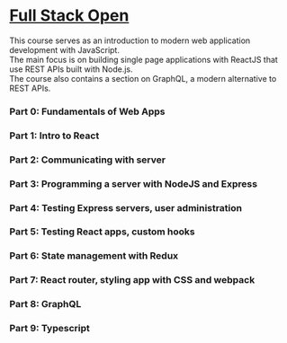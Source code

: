 
<h1><a href="https://fullstackopen.com/en">Full Stack Open</a></h1>

This course serves as an introduction to modern web application development with JavaScript. <br>
The main focus is on building single page applications with ReactJS that use REST APIs built with Node.js. <br>
The course also contains a section on GraphQL, a modern alternative to REST APIs.

<h3>Part 0: Fundamentals of Web Apps</h3>
<h3>Part 1: Intro to React</h3>
<h3>Part 2: Communicating with server</h3>
<h3>Part 3: Programming a server with NodeJS and Express</h3>
<h3>Part 4: Testing Express servers, user administration</h3>
<h3>Part 5: Testing React apps, custom hooks</h3>
<h3>Part 6: State management with Redux</h3>
<h3>Part 7: React router, styling app with CSS and webpack</h3>
<h3>Part 8: GraphQL</h3>
<h3>Part 9: Typescript</h3>
